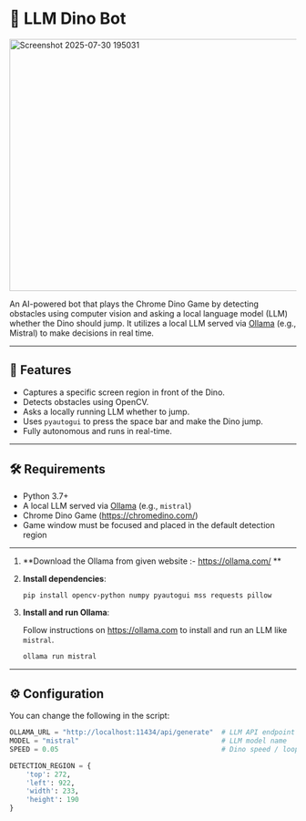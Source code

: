 # 🦖 LLM Dino Bot

<img width="1045" height="442" alt="Screenshot 2025-07-30 195031" src="https://github.com/user-attachments/assets/6c2754f3-dd32-4bf5-816b-b6d5de6cc4d4" />


An AI-powered bot that plays the Chrome Dino Game by detecting obstacles using computer vision and asking a local language model (LLM) whether the Dino should jump. It utilizes a local LLM served via [Ollama](https://ollama.com/) (e.g., Mistral) to make decisions in real time.

---

## 📸 Features

- Captures a specific screen region in front of the Dino.
- Detects obstacles using OpenCV.
- Asks a locally running LLM whether to jump.
- Uses `pyautogui` to press the space bar and make the Dino jump.
- Fully autonomous and runs in real-time.

---

## 🛠️ Requirements

- Python 3.7+
- A local LLM served via [Ollama](https://ollama.com/) (e.g., `mistral`)
- Chrome Dino Game (https://chromedino.com/)
- Game window must be focused and placed in the default detection region

---

1. **Download the Ollama from given website :- https://ollama.com/ **

2. **Install dependencies**:

    ```bash
    pip install opencv-python numpy pyautogui mss requests pillow
    ```

3. **Install and run Ollama**:

    Follow instructions on https://ollama.com to install and run an LLM like `mistral`.

    ```bash
    ollama run mistral
    ```

---

## ⚙️ Configuration

You can change the following in the script:

```python
OLLAMA_URL = "http://localhost:11434/api/generate"  # LLM API endpoint
MODEL = "mistral"                                   # LLM model name
SPEED = 0.05                                        # Dino speed / loop interval

DETECTION_REGION = {
    'top': 272,
    'left': 922,
    'width': 233,
    'height': 190
}

